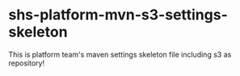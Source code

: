 # shs-platform-mvn-s3-settings-skeleton
This is platform team's maven settings skeleton file including s3 as repository!
